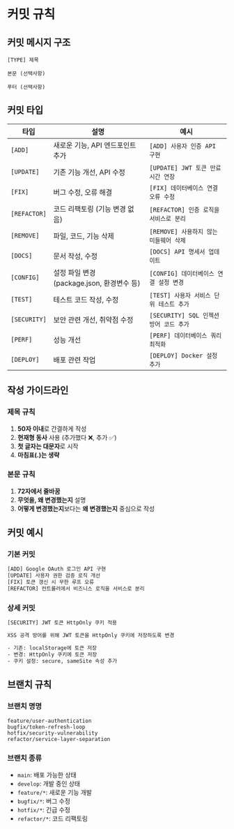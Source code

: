 # 커밋 규칙

## 커밋 메시지 구조

```
[TYPE] 제목

본문 (선택사항)

푸터 (선택사항)
```

## 커밋 타입

| 타입         | 설명                                       | 예시                                    |
| ------------ | ------------------------------------------ | --------------------------------------- |
| `[ADD]`      | 새로운 기능, API 엔드포인트 추가           | `[ADD] 사용자 인증 API 구현`            |
| `[UPDATE]`   | 기존 기능 개선, API 수정                   | `[UPDATE] JWT 토큰 만료 시간 연장`      |
| `[FIX]`      | 버그 수정, 오류 해결                       | `[FIX] 데이터베이스 연결 오류 수정`     |
| `[REFACTOR]` | 코드 리팩토링 (기능 변경 없음)             | `[REFACTOR] 인증 로직을 서비스로 분리`  |
| `[REMOVE]`   | 파일, 코드, 기능 삭제                      | `[REMOVE] 사용하지 않는 미들웨어 삭제`  |
| `[DOCS]`     | 문서 작성, 수정                            | `[DOCS] API 명세서 업데이트`            |
| `[CONFIG]`   | 설정 파일 변경 (package.json, 환경변수 등) | `[CONFIG] 데이터베이스 연결 설정 변경`  |
| `[TEST]`     | 테스트 코드 작성, 수정                     | `[TEST] 사용자 서비스 단위 테스트 추가` |
| `[SECURITY]` | 보안 관련 개선, 취약점 수정                | `[SECURITY] SQL 인젝션 방어 코드 추가`  |
| `[PERF]`     | 성능 개선                                  | `[PERF] 데이터베이스 쿼리 최적화`       |
| `[DEPLOY]`   | 배포 관련 작업                             | `[DEPLOY] Docker 설정 추가`             |

## 작성 가이드라인

### 제목 규칙

1. **50자 이내**로 간결하게 작성
2. **현재형 동사** 사용 (추가했다 ❌, 추가 ✅)
3. **첫 글자는 대문자**로 시작
4. **마침표(.)는 생략**

### 본문 규칙

1. **72자에서 줄바꿈**
2. **무엇을, 왜 변경했는지** 설명
3. **어떻게 변경했는지**보다는 **왜 변경했는지** 중심으로 작성

## 커밋 예시

### 기본 커밋

```bash
[ADD] Google OAuth 로그인 API 구현
[UPDATE] 사용자 권한 검증 로직 개선
[FIX] 토큰 갱신 시 무한 루프 오류
[REFACTOR] 컨트롤러에서 비즈니스 로직을 서비스로 분리
```

### 상세 커밋

```bash
[SECURITY] JWT 토큰 HttpOnly 쿠키 적용

XSS 공격 방어를 위해 JWT 토큰을 HttpOnly 쿠키에 저장하도록 변경

- 기존: localStorage에 토큰 저장
- 변경: HttpOnly 쿠키에 토큰 저장
- 쿠키 설정: secure, sameSite 속성 추가
```

## 브랜치 규칙

### 브랜치 명명

```
feature/user-authentication
bugfix/token-refresh-loop
hotfix/security-vulnerability
refactor/service-layer-separation
```

### 브랜치 종류

- `main`: 배포 가능한 상태
- `develop`: 개발 중인 상태
- `feature/*`: 새로운 기능 개발
- `bugfix/*`: 버그 수정
- `hotfix/*`: 긴급 수정
- `refactor/*`: 코드 리팩토링
